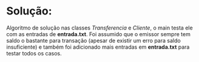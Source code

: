 # Solução:

Algoritmo de solução nas classes *Transferencia* e *Cliente*, o main testa ele com as entradas de **entrada.txt**. Foi assumido que o emissor sempre tem saldo o bastante para transação (apesar de existir um erro para saldo insuficiente) e também foi adicionado mais entradas em **entrada.txt** para testar todos os casos.